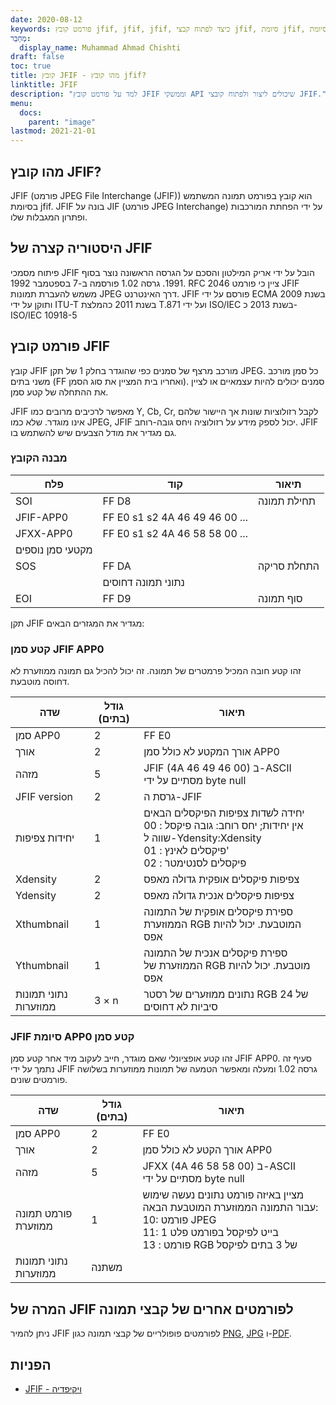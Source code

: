 ```yaml
---
date: 2020-08-12
keywords: פורמט קובץ jfif, jfif, jfif, כיצד לפתוח קבצי jfif, סיומת jfif, סיומת jfif
מְחַבֵּר:
  display_name: Muhammad Ahmad Chishti
draft: false
toc: true
title: קובץ JFIF - מהו קובץ jfif?
linktitle: JFIF
description: "למד על פורמט קובץ JFIF וממשקי API שיכולים ליצור ולפתוח קובצי JFIF."
menu:
  docs:
    parent: "image"
lastmod: 2021-21-01
---
```


## מהו קובץ JFIF?

JFIF (פורמט JPEG File Interchange (JFIF)) הוא קובץ בפורמט תמונה המשתמש בסיומת jfif. JFIF בונה על JIF (פורמט JPEG Interchange) על ידי הפחתת המורכבות ופתרון המגבלות שלו.

## היסטוריה קצרה של JFIF

פיתוח מסמכי JFIF הובל על ידי אריק המילטון והסכם על הגרסה הראשונה נוצר בסוף 1991. גרסה 1.02 פורסמה ב-7 בספטמבר 1992. RFC 2046 ציין כי פורמט JFIF משמש להעברת תמונות JPEG דרך האינטרנט. JFIF פורסם על ידי ECMA בשנת 2009 ותוקן על ידי ITU-T בשנת 2011 כהמלצת T.871 ועל ידי ISO/IEC בשנת 2013 כ-ISO/IEC 10918-5

## פורמט קובץ JFIF ##

קובץ JFIF מורכב מרצף של סמנים כפי שהוגדר בחלק 1 של תקן JPEG. כל סמן מורכב משני בתים (FF ואחריו בית המציין את סוג הסמן). סמנים יכולים להיות עצמאיים או לציין את ההתחלה של קטע סמן.

JFIF מאפשר לרכיבים מרובים כמו Y, Cb, Cr, לקבל רזולוציות שונות אך היישור שלהם אינו מוגדר. שלא כמו JPEG, JFIF יכול לספק מידע על רזולוציה ויחס גובה-רוחב. JFIF גם מגדיר את מודל הצבעים שיש להשתמש בו.

### מבנה הקובץ ##

|פלח|קוד|תיאור|
|---|---|---|
|SOI|FF D8|תחילת תמונה|
|JFIF-APP0|FF E0 s1 s2 4A 46 49 46 00 ...||
|JFXX-APP0|FF E0 s1 s2 4A 46 58 58 00 ...||
|מקטעי סמן נוספים|
|SOS|FF DA|התחלת סריקה|
||נתוני תמונה דחוסים||
|EOI|FF D9|סוף תמונה|

תקן JFIF מגדיר את המגזרים הבאים:

### קטע סמן JFIF APP0 ###

זהו קטע חובה המכיל פרמטרים של תמונה. זה יכול להכיל גם תמונה ממוזערת לא דחוסה מוטבעת.

|שדה|גודל (בתים)|תיאור|
|---|---|---|
|סמן APP0|2|FF E0|
|אורך|2|אורך המקטע לא כולל סמן APP0|
|מזהה|5|JFIF (4A 46 49 46 00) ב-ASCII מסתיים על ידי byte null|
|JFIF version|2|גרסת ה-JFIF|
|יחידות צפיפות|1|יחידה לשדות צפיפות הפיקסלים הבאים</br> 00 : אין יחידות; יחס רוחב: גובה פיקסל שווה ל-Ydensity:Xdensity</br> 01 : פיקסלים לאינץ'</br> 02 : פיקסלים לסנטימטר|
|Xdensity|2|צפיפות פיקסלים אופקית גדולה מאפס|
|Ydensity|2|צפיפות פיקסלים אנכית גדולה מאפס|
|Xthumbnail|1|ספירת פיקסלים אופקית של התמונה הממוזערת RGB המוטבעת. יכול להיות אפס|
|Ythumbnail|1|ספירת פיקסלים אנכית של התמונה הממוזערת של RGB מוטבעת. יכול להיות אפס|
|נתוני תמונות ממוזערות|3 × n|נתונים ממוזערים של רסטר RGB של 24 סיביות לא דחוסים|

### JFIF סיומת APP0 קטע סמן ###

זהו קטע אופציונלי שאם מוגדר, חייב לעקוב מיד אחר קטע סמן JFIF APP0. סעיף זה נתמך על ידי JFIF גרסה 1.02 ומעלה ומאפשר הטמעה של תמונות ממוזערות בשלושה פורמטים שונים.

|שדה|גודל (בתים)|תיאור|
|---|---|---|
|סמן APP0|2|FF E0|
|אורך|2|אורך הקטע לא כולל סמן APP0|
|מזהה|5|JFXX (4A 46 58 58 00) ב-ASCII מסתיים על ידי byte null|
|פורמט תמונה ממוזערת|1|מציין באיזה פורמט נתונים נעשה שימוש עבור התמונה הממוזערת המוטבעת הבאה:</br> 10: פורמט JPEG</br> 11: 1 בייט לפיקסל בפורמט פלט</br> 13 : פורמט RGB של 3 בתים לפיקסל|
|נתוני תמונות ממוזערות|משתנה||

## המרה של JFIF לפורמטים אחרים של קבצי תמונה

ניתן להמיר JFIF לפורמטים פופולריים של קבצי תמונה כגון [PNG](/he/image/png/), [JPG](/he/image/jpg/) ו-[PDF](/he/pdf/).

## הפניות ##

- [JFIF - ויקיפדיה](https://en.wikipedia.org/wiki/JPEG_File_Interchange_Format#History)

